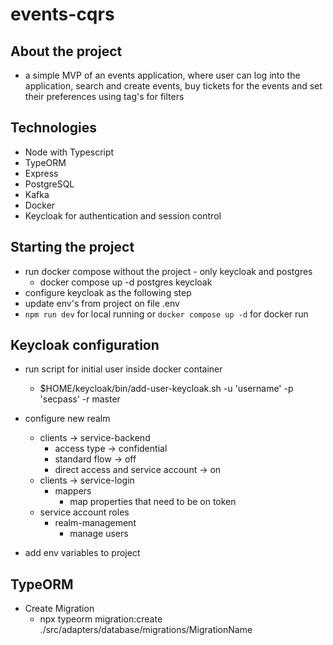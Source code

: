 # events-cqrs

## About the project

- a simple MVP of an events application, where user can log into the application, search and create events, buy tickets for the events and set their preferences using tag's for filters

## Technologies

- Node with Typescript
- TypeORM
- Express
- PostgreSQL
- Kafka
- Docker
- Keycloak for authentication and session control


## Starting the project
- run docker compose without the project - only keycloak and postgres
    - docker compose up -d postgres keycloak
- configure keycloak as the following step
- update env's from project on file .env
- `npm run dev` for local running or `docker compose up -d` for docker run

## Keycloak configuration
- run script for initial user inside docker container
  - $HOME/keycloak/bin/add-user-keycloak.sh -u 'username' -p 'secpass' -r master
- configure new realm
  - clients -> service-backend
    - access type -> confidential
    - standard flow -> off
    - direct access and service account -> on
  - clients -> service-login
    - mappers
      - map properties that need to be on token
  - service account roles
    - realm-management
      - manage users

- add env variables to project


## TypeORM
- Create Migration
  - npx typeorm migration:create ./src/adapters/database/migrations/MigrationName